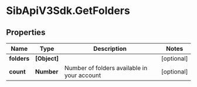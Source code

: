 # SibApiV3Sdk.GetFolders

## Properties
Name | Type | Description | Notes
------------ | ------------- | ------------- | -------------
**folders** | **[Object]** |  | [optional] 
**count** | **Number** | Number of folders available in your account | [optional] 


